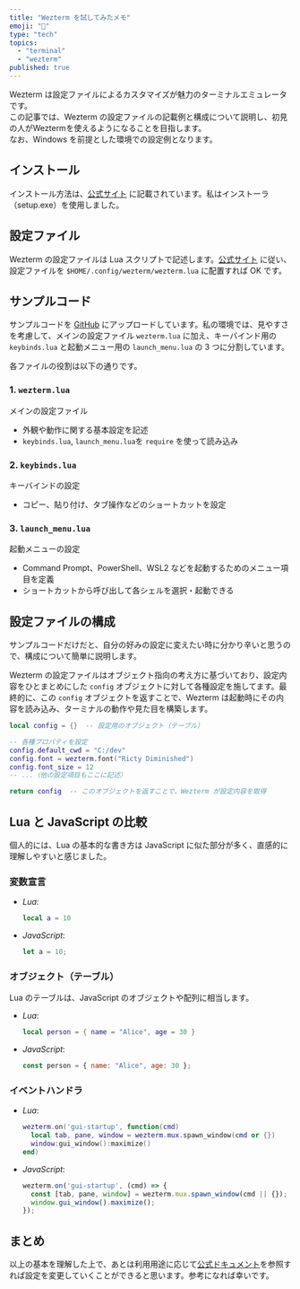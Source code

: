 ```yaml
---
title: "Wezterm を試してみたメモ"
emoji: "📖"
type: "tech"
topics:
  - "terminal"
  - "wezterm"
published: true
---
```


Wezterm は設定ファイルによるカスタマイズが魅力のターミナルエミュレータです。  
この記事では、Wezterm の設定ファイルの記載例と構成について説明し、初見の人がWeztermを使えるようになることを目指します。  
なお、Windows を前提とした環境での設定例となります。

## インストール

インストール方法は、[公式サイト](https://wezterm.org/installation.html) に記載されています。私はインストーラ（setup.exe）を使用しました。

## 設定ファイル

Wezterm の設定ファイルは Lua スクリプトで記述します。[公式サイト](https://wezterm.org/config/files.html#configuration-files) に従い、設定ファイルを `$HOME/.config/wezterm/wezterm.lua` に配置すれば OK です。  

## サンプルコード

サンプルコードを [GitHub](https://github.com/daiki-nakajima/wezterm/tree/1.0.0) にアップロードしています。私の環境では、見やすさを考慮して、メインの設定ファイル `wezterm.lua` に加え、キーバインド用の `keybinds.lua` と起動メニュー用の `launch_menu.lua` の 3 つに分割しています。  

各ファイルの役割は以下の通りです。

### 1. `wezterm.lua`  

メインの設定ファイル

- 外観や動作に関する基本設定を記述  
- `keybinds.lua`, `launch_menu.lua`を `require` を使って読み込み  

### 2. `keybinds.lua`  

キーバインドの設定

- コピー、貼り付け、タブ操作などのショートカットを設定

### 3. `launch_menu.lua`  

起動メニューの設定

- Command Prompt、PowerShell、WSL2 などを起動するためのメニュー項目を定義  
- ショートカットから呼び出して各シェルを選択・起動できる

## 設定ファイルの構成

サンプルコードだけだと、自分の好みの設定に変えたい時に分かり辛いと思うので、構成について簡単に説明します。  

Wezterm の設定ファイルはオブジェクト指向の考え方に基づいており、設定内容をひとまとめにした `config` オブジェクトに対して各種設定を施してます。最終的に、この `config` オブジェクトを返すことで、Wezterm は起動時にその内容を読み込み、ターミナルの動作や見た目を構築します。

```lua
local config = {}  -- 設定用のオブジェクト（テーブル）

-- 各種プロパティを設定
config.default_cwd = "C:/dev"
config.font = wezterm.font("Ricty Diminished")
config.font_size = 12
-- ...（他の設定項目もここに記述）

return config  -- このオブジェクトを返すことで、Wezterm が設定内容を取得
```

## Lua と JavaScript の比較

個人的には、Lua の基本的な書き方は JavaScript に似た部分が多く、直感的に理解しやすいと感じました。

### 変数宣言

- *Lua*:

  ```lua
  local a = 10
  ```

- *JavaScript*:

  ```javascript
  let a = 10;
  ```

### オブジェクト（テーブル）

Lua のテーブルは、JavaScript のオブジェクトや配列に相当します。

- *Lua*:

  ```lua
  local person = { name = "Alice", age = 30 }
  ```

- *JavaScript*:

  ```javascript
  const person = { name: "Alice", age: 30 };
  ```

### イベントハンドラ

- *Lua*:

  ```lua
  wezterm.on('gui-startup', function(cmd)
    local tab, pane, window = wezterm.mux.spawn_window(cmd or {})
    window:gui_window():maximize()
  end)
  ```

- *JavaScript*:

  ```javascript
  wezterm.on('gui-startup', (cmd) => {
    const [tab, pane, window] = wezterm.mux.spawn_window(cmd || {});
    window.gui_window().maximize();
  });
  ```

## まとめ

以上の基本を理解した上で、あとは利用用途に応じて[公式ドキュメント](https://wezterm.org/config/files.html)を参照すれば設定を変更していくことができると思います。参考になれば幸いです。
